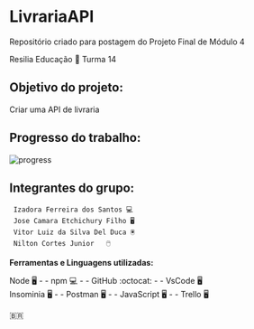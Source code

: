 # LivrariaAPI
Repositório criado para postagem do Projeto Final de Módulo 4 

Resilia Educação 🦇  Turma 14

## Objetivo do projeto:

Criar uma API de livraria

## Progresso do trabalho:
![progress](https://progress-bar.dev/2/ "progresso")

## Integrantes do grupo:
```
 Izadora Ferreira dos Santos 💻
 Jose Camara Etchichury Filho 🖥️
 Vitor Luiz da Silva Del Duca 🖲️ 
 Nilton Cortes Junior   🖱️   
```

**Ferramentas e Linguagens utilizadas:**
	
Node 🖥️  - - npm 💻  - - GitHub :octocat: - - VsCode 🖥️   
Insominia 🖥️  - - Postman 🖥️  - - JavaScript 🖥️  - - Trello 🖥️ 




🇧🇷

  
